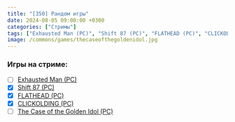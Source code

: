 ```yaml
---
title: "[350] Рандом игры"
date: 2024-08-05 09:00:00 +0300
categories: ["Стримы"]
tags: ["Exhausted Man (PC)", "Shift 87 (PC)", "FLATHEAD (PC)", "CLICKOLDING (PC)", "The Case of the Golden Idol (PC)", "Игра пройдена"]
image: /commons/games/thecaseofthegoldenidol.jpg
---
```


### Игры на стриме:
+ [ ] [Exhausted Man (PC)](/tags/exhausted-man-pc)
+ [x] [Shift 87 (PC)](/tags/shift-87-pc)
+ [x] [FLATHEAD (PC)](/tags/flathead-pc)
+ [x] [CLICKOLDING (PC)](/tags/clickolding-pc)
+ [ ] [The Case of the Golden Idol (PC)](/tags/the-case-of-the-golden-idol-pc)
